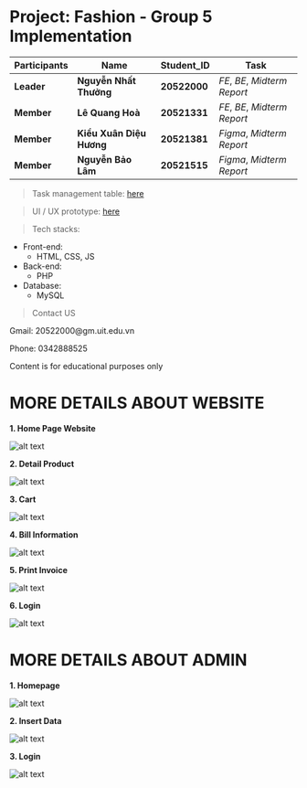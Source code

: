 # Project: Fashion - Group 5 Implementation

Participants | Name | Student_ID | Task |
--- | --- | --- | --- |
**Leader** | **Nguyễn Nhất Thưởng** | **20522000**| *FE*, *BE*, *Midterm Report*|
**Member** | **Lê Quang Hoà** | **20521331** | *FE*, *BE*, *Midterm Report*|
**Member** | **Kiều Xuân Diệu Hương**  | **20521381** | *Figma*, *Midterm Report*|
**Member** | **Nguyễn Bảo Lâm** | **20521515** | *Figma*, *Midterm Report*| 
 
 
> Task management table: [here](https://trello.com/invite/b/1JxH6dTT/ATTIe34f268745834a8f77f264f9fd1db14fE4D60B1C/system-management-design)


> UI / UX prototype: [here](https://www.figma.com/file/hP8yLSFgwHDQFOx6kgKqUI/Fashion-Web-UI%2FUX?node-id=0%3A1&t=pNkmhqDvo2T8ANsl-1) 



>Tech stacks:

* Front-end: 
  - HTML, CSS, JS
* Back-end: 
  - PHP
* Database: 
  - MySQL

>Contact US
<p>Gmail: 20522000@gm.uit.edu.vn</p>
<p>Phone: 0342888525</p>
<p>Content is for educational purposes only</p>

# MORE DETAILS ABOUT WEBSITE
**1. Home Page Website**

![alt text](./img_detail_git/homepage.png)

**2. Detail Product**

![alt text](./img_detail_git/details_product.png)

**3. Cart**

![alt text](./img_detail_git/cart.png)

**4. Bill Information**

![alt text](./img_detail_git/infor_bill.png)

**5. Print Invoice**

![alt text](./img_detail_git/invoice.png)

**6. Login**

![alt text](./img_detail_git/login_website.png)

# MORE DETAILS ABOUT ADMIN

**1. Homepage**

![alt text](./img_detail_git/admin.png)

**2. Insert Data**

![alt text](./img_detail_git/insert_data.png)

**3. Login**

![alt text](./img_detail_git/login_admin.png)
